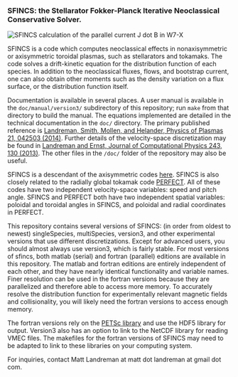 ### SFINCS: the Stellarator Fokker-Planck Iterative Neoclassical Conservative Solver.

![SFINCS calculation of the parallel current J dot B in W7-X](https://github.com/landreman/sfincs/blob/master/doc/SFINCS_calculation_of_parallel_current_in_W7X_800x339.jpg)

SFINCS is a code which computes neoclassical effects in nonaxisymmetric or axisymmetric toroidal plasmas, such as stellarators and tokamaks.  The code solves a drift-kinetic equation for the distribution function of each species.  In addition to the neoclassical fluxes, flows, and bootstrap current, one can also obtain other moments such as the density variation on a flux surface, or the distribution function itself.

Documentation is available in several places. A user manual is available in the `doc/manual/version3/` subdirectory of this repository; run `make` from that directory to build the manual.  The equations implemented are detailed in the technical documentation in the `doc/` directory.  The primary published reference is [Landreman, Smith, Mollen, and Helander, Physics of Plasmas 21, 042503 (2014)](https://github.com/landreman/sfincs/blob/master/doc/LandremanSmithMollenHelander_2014_PoP_v21_p042503_SFINCS.pdf?raw=true). Further details of the velocity-space discretization may be found in [Landreman and Ernst, Journal of Computational Physics 243, 130 (2013)](). The other files in the `/doc/` folder of the repository may also be useful.

SFINCS is a descendant of the axisymmetric codes [here](https://github.com/landreman/tokamakDriftKineticEquationSolver).  SFINCS is also closely related to the radially global tokamak code [PERFECT](https://github.com/landreman/perfect).  All of these codes have two independent velocity-space variables: speed and pitch angle.  SFINCS and PERFECT both have two independent spatial variables: poloidal and toroidal angles in SFINCS, and poloidal and radial coordinates in PERFECT.

This repository contains several versions of SFINCS: (in order from oldest to newest) singleSpecies, multiSpecies, version3, and other experimental versions that use different discretizations.  Except for advanced users, you should almost always use version3, which is fairly stable.  For most versions of sfincs, both matlab (serial) and fortran (parallel) editions are available in this repository. The matlab and fortran editions are entirely independent of each other, and they have nearly identical functionality and variable names.  Finer resolution can be used in the fortran versions because they are parallelized and therefore able to access more memory.  To accurately resolve the distribution function for experimentally relevant magnetic fields and collisionality, you will likely need the fortran versions to access enough memory.

The fortran versions rely on the [PETSc library](http://www.mcs.anl.gov/petsc/) and use the HDF5 library for output. Version3 also has an option to link to the NetCDF library for reading VMEC files. The makefiles for the fortran versions of SFINCS may need to be adapted to link to these libraries on your computing system.

For inquiries, contact Matt Landreman at matt dot landreman at gmail dot com.
